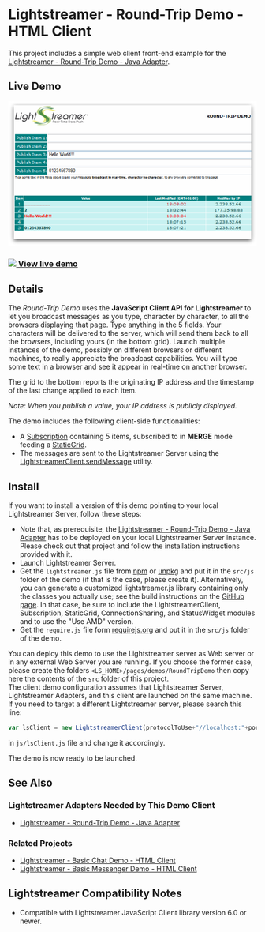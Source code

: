 # Lightstreamer - Round-Trip Demo - HTML Client

<!-- START DESCRIPTION lightstreamer-example-roundtrip-client-javascript -->

This project includes a simple web client front-end example for the [Lightstreamer - Round-Trip Demo - Java Adapter](https://github.com/Lightstreamer/Lightstreamer-example-RoundTrip-adapter-java).

## Live Demo

[![screenshot](screen_roundtrip_large.png)](http://demos.lightstreamer.com/RoundTripDemo)<br>
### [![](http://demos.lightstreamer.com/site/img/play.png) View live demo](http://demos.lightstreamer.com/RoundTripDemo)

## Details

The *Round-Trip Demo* uses the <b>JavaScript Client API for Lightstreamer</b> to let you broadcast messages as you type, character by character, to all the browsers displaying that page. Type anything in the 5 fields. Your characters will be delivered to the server, which will send them back to all the browsers, including yours (in the bottom grid). Launch multiple instances of the demo, possibly on different browsers or different machines, to really appreciate the broadcast capabilities. 
You will type some text in a browser and see it appear in real-time on another browser.<br>

The grid to the bottom reports the originating IP address and the timestamp of the last change applied to each item.<br>

<i>Note: When you publish a value, your IP address is publicly displayed.</i>

The demo includes the following client-side functionalities:
* A [Subscription](https://lightstreamer.com/api/ls-web-client/latest/Subscription.html) containing 5 items, subscribed to in <b>MERGE</b> mode feeding a [StaticGrid](https://lightstreamer.com/api/ls-web-client/latest/StaticGrid.html).
* The messages are sent to the Lightstreamer Server using the [LightstreamerClient.sendMessage](https://lightstreamer.com/api/ls-web-client/latest/LightstreamerClient.html#sendMessage) utility.

<!-- END DESCRIPTION lightstreamer-example-roundtrip-client-javascript -->

## Install

If you want to install a version of this demo pointing to your local Lightstreamer Server, follow these steps:

* Note that, as prerequisite, the [Lightstreamer - Round-Trip Demo - Java Adapter](https://github.com/Lightstreamer/Lightstreamer-example-RoundTrip-adapter-java) has to be deployed on your local Lightstreamer Server instance. Please check out that project and follow the installation instructions provided with it.
* Launch Lightstreamer Server.
* Get the `lightstreamer.js` file from [npm](https://www.npmjs.com/package/lightstreamer-client-web) or [unpkg](https://unpkg.com/lightstreamer-client-web/lightstreamer.js) and put it in the `src/js` folder of the demo (if that is the case, please create it).
  Alternatively, you can generate a customized lightstreamer.js library containing only the classes you actually use;
  see the build instructions on the [GitHub page](https://github.com/Lightstreamer/Lightstreamer-lib-client-javascript#building).
  In that case, be sure to include the LightstreamerClient, Subscription, StaticGrid, ConnectionSharing, and StatusWidget modules and to use the "Use AMD" version.
* Get the `require.js` file form [requirejs.org](http://requirejs.org/docs/download.html) and put it in the `src/js` folder of the demo.


You can deploy this demo to use the Lightstreamer server as Web server or in any external Web Server you are running. 
If you choose the former case, please create the folders `<LS_HOME>/pages/demos/RoundTripDemo` then copy here the contents of the `src` folder of this project.<br>
The client demo configuration assumes that Lightstreamer Server, Lightstreamer Adapters, and this client are launched on the same machine. If you need to target a different Lightstreamer server, please search this line:
```js
var lsClient = new LightstreamerClient(protocolToUse+"//localhost:"+portToUse,"ROUNDTRIPDEMO");
```
in `js/lsClient.js` file and change it accordingly.<br>

The demo is now ready to be launched.

## See Also

### Lightstreamer Adapters Needed by This Demo Client

<!-- START RELATED_ENTRIES -->
* [Lightstreamer - Round-Trip Demo - Java Adapter](https://github.com/Lightstreamer/Lightstreamer-example-RoundTrip-adapter-java)

<!-- END RELATED_ENTRIES -->
### Related Projects

* [Lightstreamer - Basic Chat Demo - HTML Client](https://github.com/Lightstreamer/Lightstreamer-example-Chat-client-javascript)
* [Lightstreamer - Basic Messenger Demo - HTML Client](https://github.com/Lightstreamer/Lightstreamer-example-Messenger-client-javascript)

## Lightstreamer Compatibility Notes

* Compatible with Lightstreamer JavaScript Client library version 6.0 or newer.
